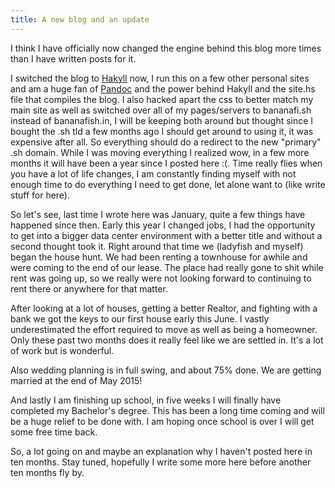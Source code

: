 ```yaml
---
title: A new blog and an update
---
```


I think I have officially now changed the engine behind this blog more times than I have written posts for it.  


I switched the blog to [Hakyll](http://jaspervdj.be/hakyll/) now, I run this on a few other personal sites and am a huge fan of [Pandoc](http://johnmacfarlane.net/pandoc/) and the power behind Hakyll and the site.hs file that compiles the blog.  I also hacked apart the css to better match my main site as well as switched over all of my pages/servers to bananafi.sh instead of bananafish.in, I will be keeping both around but thought since I bought the .sh tld a few months ago I should get around to using it, it was expensive after all.  So everything should do a redirect to the new "primary" .sh domain. While I was moving everything I realized wow, in a few more months it will have been a year since I posted here :(.  Time really flies when you have a lot of life changes, I am constantly finding myself with not enough time to do everything I need to get done, let alone want to (like write stuff for here).  

So let's see, last time I wrote here was January, quite a few things have happened since then.  Early this year I changed jobs, I had the opportunity to get into a bigger data center environment with a better title and without a second thought took it.  Right around that time we (ladyfish and myself) began the house hunt.  We had been renting a townhouse for awhile and were coming to the end of our lease.  The place had really gone to shit while rent was going up, so we really were not looking forward to continuing to rent there or anywhere for that matter.  

After looking at a lot of houses, getting a better Realtor, and fighting with a bank we got the keys to our first house early this June.  I vastly underestimated the effort required to move as well as being a homeowner.  Only these past two months does it really feel like we are settled in.  It's a lot of work but is wonderful.

Also wedding planning is in full swing, and about 75% done.  We are getting married at the end of May 2015!

And lastly I am finishing up school, in five weeks I will finally have completed my Bachelor's degree.  This has been a long time coming and will be a huge relief to be done with.  I am hoping once school is over I will get some free time back.


So, a lot going on and maybe an explanation why I haven't posted here in ten months.  Stay tuned, hopefully I write some more here before another ten months fly by.
